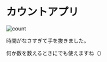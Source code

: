 # カウントアプリ

![count](https://user-images.githubusercontent.com/28350464/51840725-282e7580-2350-11e9-8b19-321686e2fec3.gif)

時間がなさすぎて手を抜きました。

何か数を数えるときにでも使えますね（）